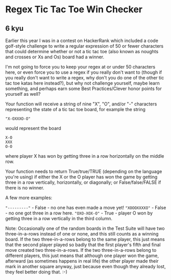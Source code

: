 # Regex Tic Tac Toe Win Checker
## 6 kyu

Earlier this year I was in a contest on HackerRank which included a code golf-style challenge to write a regular expression of 50 or fewer characters that could determine whether or not a tic tac toe (also known as noughts and crosses or Xs and Os) board had a winner.

I'm not going to force you to keep your regex at or under 50 characters here, or even force you to use a regex if you really don't want to (though if you really don't want to write a regex, why don't you do one of the other tic tac toe katas here instead?), but why not challenge yourself, maybe learn something, and perhaps earn some Best Practices/Clever honor points for yourself as well?

Your function will receive a string of nine "X", "O", and/or "-" characters representing the state of a tic tac toe board, for example the string
```
"X-OXXXO-O"
```
would represent the board
```
X-O
XXX
O-O
```
where player X has won by getting three in a row horizontally on the middle row.

Your function needs to return True/true/TRUE (depending on the language you're using) if either the X or the O player has won the game by getting three in a row vertically, horizontally, or diagonally; or False/false/FALSE if there is no winner.

A few more examples:

`"---------"` - False - no one has even made a move yet!
`"XOOOXXXXO"` - False - no one got three in a row here.
`"OXO-XOX-O"` - True - player O won by getting three in a row vertically in the third column.

Note: Occasionally one of the random boards in the Test Suite will have two three-in-a-rows instead of one or none, and this still counts as a winning board. If the two three-in-a-rows belong to the same player, this just means that the second player played so badly that the first player's fifth and final move created two three-in-a-rows. If the two three-in-a-rows belong to different players, this just means that although one player won the game, afterward (as sometimes happens in real life) the other player made their mark in another square anyway, just because even though they already lost, they feel better doing that. :-)